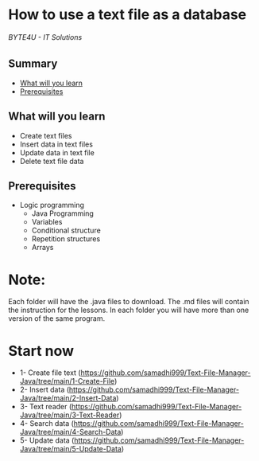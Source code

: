 # How to use a text file as a database
###### BYTE4U - IT Solutions

## Summary
- [What will you learn](#What-will-you-learn)
- [Prerequisites](#Prerequisites)
  
## What will you learn
- Create text files
- Insert data in text files
- Update data in text file
- Delete text file data

## Prerequisites

- Logic programming
  - Java Programming
  - Variables
  - Conditional structure
  - Repetition structures
  - Arrays

# Note:
Each folder will have the .java files to download. 
The .md files will contain the instruction for the lessons. 
In each folder you will have more than one version of the same program.

# Start now 
- 1- Create file text (https://github.com/samadhi999/Text-File-Manager-Java/tree/main/1-Create-File)
- 2- Insert data (https://github.com/samadhi999/Text-File-Manager-Java/tree/main/2-Insert-Data)
- 3- Text reader (https://github.com/samadhi999/Text-File-Manager-Java/tree/main/3-Text-Reader) 
- 4- Search data (https://github.com/samadhi999/Text-File-Manager-Java/tree/main/4-Search-Data)
- 5- Update data (https://github.com/samadhi999/Text-File-Manager-Java/tree/main/5-Update-Data)
